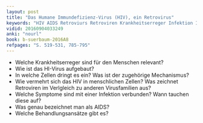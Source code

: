 ```yaml
---
layout: post
title: "Das Humane Immundefizienz-Virus (HIV), ein Retrovirus"
keywords: "HIV AIDS Retroviurs Retroviren Krankheitserreger Infektion Immundefizienz Immunsystem"
vidid: 20160904033249
anki: "nourl"
book: b-suerbaum-2016A8
refpages: "S. 519-531, 785-795"
---
```

- Welche Krankheitserreger sind für den Menschen relevant?
- Wie ist das HI-Virus aufgebaut?
- In welche Zellen dringt es ein? Was ist der zugehörige Mechanismus?
- Wie vermehrt sich das HIV in menschlichen Zellen? Was zeichnet Retroviren im Verlgleich zu anderen Virusfamilien aus?
- Welche Symptome sind mit einer Infektion verbunden? Wann tauchen diese auf?
- Was genau bezeichnet man als AIDS?
- Welche Behandlungsansätze gibt es?

